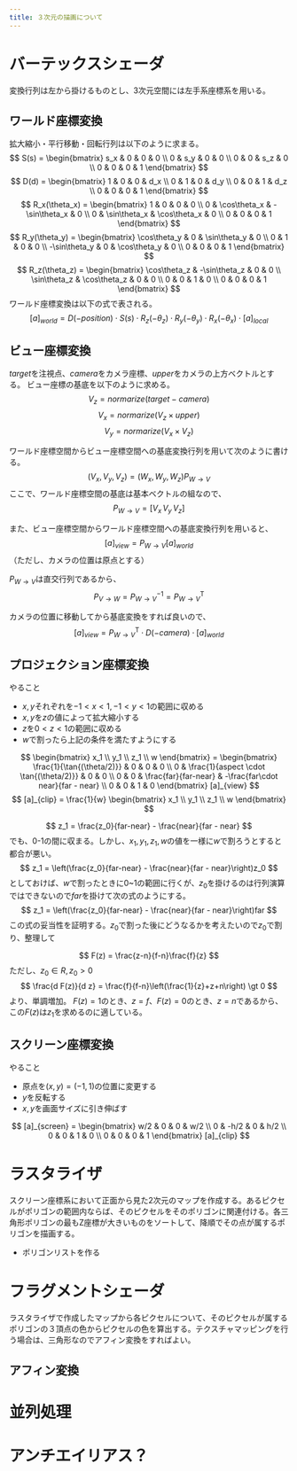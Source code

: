 ```yaml
---
title: ３次元の描画について
---
```


# バーテックスシェーダ
変換行列は左から掛けるものとし、3次元空間には左手系座標系を用いる。

## ワールド座標変換
拡大縮小・平行移動・回転行列は以下のように求まる。
$$
    S(s) = \begin{bmatrix}
        s_x & 0 & 0 & 0 \\
        0 & s_y & 0 & 0 \\
        0 & 0 & s_z & 0 \\
        0 & 0 & 0 & 1
    \end{bmatrix}
$$
$$
    D(d) = \begin{bmatrix}
        1 & 0 & 0 & d_x \\
        0 & 1 & 0 & d_y \\
        0 & 0 & 1 & d_z \\
        0 & 0 & 0 & 1
    \end{bmatrix}
$$
$$
    R_x(\theta_x) = \begin{bmatrix}
        1 & 0 & 0 & 0 \\
        0 & \cos\theta_x & -\sin\theta_x & 0 \\
        0 & \sin\theta_x & \cos\theta_x & 0 \\
        0 & 0 & 0 & 1
    \end{bmatrix}
$$
$$
    R_y(\theta_y) = \begin{bmatrix}
        \cos\theta_y & 0 & \sin\theta_y & 0 \\
        0 & 1 & 0 & 0 \\
        -\sin\theta_y & 0 & \cos\theta_y & 0 \\
        0 & 0 & 0 & 1
    \end{bmatrix}
$$
$$
    R_z(\theta_z) = \begin{bmatrix}
        \cos\theta_z & -\sin\theta_z & 0 & 0 \\
        \sin\theta_z & \cos\theta_z & 0 & 0 \\
        0 & 0 & 1 & 0 \\
        0 & 0 & 0 & 1
    \end{bmatrix}
$$
ワールド座標変換は以下の式で表される。
$$
    [a]_{world} = D(-position) \cdot S(s) \cdot R_z(-\theta_z) \cdot R_y(-\theta_y) \cdot R_x(-\theta_x) \cdot [a]_{local}
$$

## ビュー座標変換
$target$を注視点、$camera$をカメラ座標、$upper$をカメラの上方ベクトルとする。
ビュー座標の基底を以下のように求める。
$$    V_z = normarize(target - camera)    $$
$$    V_x = normarize(V_z \times upper)    $$
$$    V_y = normarize(V_x \times V_z)    $$

ワールド座標空間からビュー座標空間への基底変換行列を用いて次のように書ける。
$$
    (V_x,V_y,V_z) = (W_x,W_y,W_z)P_{W\to V}
$$
ここで、ワールド座標空間の基底は基本ベクトルの組なので、
$$
    P_{W\to V} = [V_x\,V_y\,V_z]
$$

また、ビュー座標空間からワールド座標空間への基底変換行列を用いると、
$$
    [a]_{view} = P_{W\to V} [a]_{world}
$$
（ただし、カメラの位置は原点とする）

$P_{W\to V}$は直交行列であるから、
$$
    P_{V\to W} = P_{W\to V}^{-1} = P_{W\to V}^{\mathrm{T}}
$$

カメラの位置に移動してから基底変換をすれば良いので、
$$
    [a]_{view} = P_{W\to V}^{\mathrm{T}} \cdot D(-camera) \cdot [a]_{world}
$$

## プロジェクション座標変換
やること

* $x,y$それぞれを$-1 \lt x \lt 1,-1 \lt y \lt 1$の範囲に収める
* $x,y$を$z$の値によって拡大縮小する
* $z$を$0 \lt z \lt 1$の範囲に収める
* $w$で割ったら上記の条件を満たすようにする

$$
    \begin{bmatrix}
        x_1 \\ y_1 \\ z_1 \\ w
    \end{bmatrix} = \begin{bmatrix}
    \frac{1}{\tan{(\theta/2)}} & 0 & 0 & 0 \\
    0 & \frac{1}{aspect \cdot \tan{(\theta/2)}} & 0 & 0 \\
    0 & 0 & \frac{far}{far-near} & -\frac{far\cdot near}{far - near} \\
    0 & 0 & 1 & 0
\end{bmatrix} [a]_{view}
$$
$$
    [a]_{clip} = \frac{1}{w} \begin{bmatrix}
        x_1 \\ y_1 \\ z_1 \\ w
    \end{bmatrix}
$$

$$
    z_1 = \frac{z_0}{far-near} - \frac{near}{far - near}
$$
でも、0-1の間に収まる。しかし、$x_1,y_1,z_1,w$の値を一様に$w$で割ろうとすると都合が悪い。
$$
    z_1 = \left(\frac{z_0}{far-near} - \frac{near}{far - near}\right)z_0
$$
としておけば、$w$で割ったときに0~1の範囲に行くが、$z_0$を掛けるのは行列演算ではできないので$far$を掛けて次の式のようにする。
$$
    z_1 = \left(\frac{z_0}{far-near} - \frac{near}{far - near}\right)far
$$
この式の妥当性を証明する。$z_0$で割った後にどうなるかを考えたいので$z_0$で割り、整理して

$$
    F(z) = \frac{z-n}{f-n}\frac{f}{z}
$$
ただし、$z_0 \in R, \, z_0 \gt 0$
$$
    \frac{d F(z)}{d z} = \frac{f}{f-n}\left(\frac{1}{z}+z+n\right) \gt 0
$$
より、単調増加。
$F(z)=1$のとき、$z = f$、$F(z) = 0$のとき、$z = n$であるから、この$F(z)$は$z_1$を求めるのに適している。


## スクリーン座標変換
やること

* 原点を$(x,y) = (-1,1)$の位置に変更する
* $y$を反転する
* $x,y$を画面サイズに引き伸ばす

$$
    [a]_{screen} = \begin{bmatrix}
        w/2 & 0 & 0 & w/2 \\
        0 & -h/2 & 0 & h/2 \\
        0 & 0 & 1 & 0 \\
        0 & 0 & 0 & 1
    \end{bmatrix} [a]_{clip}
$$

# ラスタライザ
スクリーン座標系において正面から見た2次元のマップを作成する。あるピクセルがポリゴンの範囲内ならば、そのピクセルをそのポリゴンに関連付ける。各三角形ポリゴンの最もZ座標が大きいものをソートして、降順でその点が属するポリゴンを描画する。

- ポリゴンリストを作る

# フラグメントシェーダ
ラスタライザで作成したマップから各ピクセルについて、そのピクセルが属するポリゴンの３頂点の色からピクセルの色を算出する。テクスチャマッピングを行う場合は、三角形なのでアフィン変換をすればよい。

## アフィン変換

# 並列処理
# アンチエイリアス？
